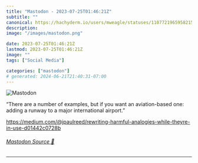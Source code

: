 ```yaml
---
title: "Mastodon - 2023-07-25T01:46:21Z"
subtitle: ""
canonical: https://hachyderm.io/users/mweagle/statuses/110772196595821529
description:
image: "/images/mastodon.png"

date: 2023-07-25T01:46:21Z
lastmod: 2023-07-25T01:46:21Z
image: ""
tags: ["Social Media"]

categories: ["mastodon"]
# generated: 2024-06-21T21:40:31-07:00
---
```

![Mastodon](/images/mastodon.png)

<p>“There are a number of examples, but if you want an aviation-based one: adding a runway to a major international airport.”</p><p><a href="https://medium.com/@jpaulreed/rewriting-harmful-analogies-while-theyre-in-use-d01442c0728b" target="_blank" rel="nofollow noopener noreferrer" translate="no"><span class="invisible">https://</span><span class="ellipsis">medium.com/@jpaulreed/rewritin</span><span class="invisible">g-harmful-analogies-while-theyre-in-use-d01442c0728b</span></a></p>


###### [Mastodon Source 🐘](https://hachyderm.io/@mweagle/110772196595821529)

___
